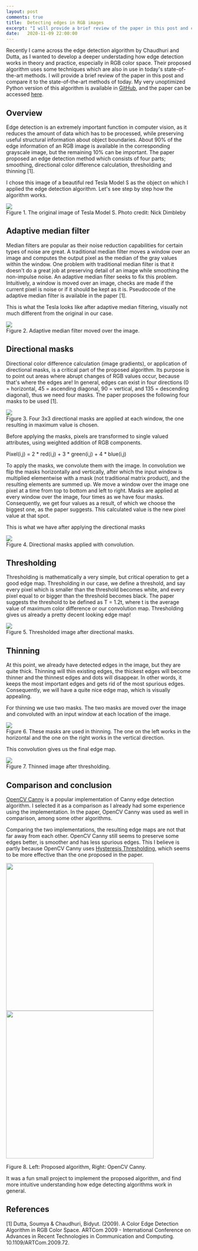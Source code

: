 ```yaml
---
layout: post
comments: true
title:  Detecting edges in RGB images
excerpt: "I will provide a brief review of the paper in this post and compare it to the state-of-the-art methods of today."
date:   2020-11-09 22:00:00
---
```


Recently I came across the edge detection algorithm by Chaudhuri and Dutta, as I wanted to develop a deeper understading how edge detection works in theory and practice, especially in RGB color space. Their proposed algorithm uses some techniques which are also in use in today's state-of-the-art methods. I will provide a brief review of the paper in this post and compare it to the state-of-the-art methods of today. My very unoptimized Python version of this algorithm is available in [GitHub](https://github.com/jpuum/rgb_edge_detection), and the paper can be accessed [here](https://www.researchgate.net/publication/209566657_A_Color_Edge_Detection_Algorithm_in_RGB_Color_Space).

## Overview

Edge detection is an extremely important function in computer vision, as it reduces the amount of data which has to be processed, while preserving useful structural information about object boundaries. About 90% of the edge information of an RGB image is available in the corresponding grayscale image, but the remaining 10% can be important. The paper proposed an edge detection method which consists of four parts; smoothing, directional color difference calculation, thresholding and thinning [1].

I chose this image of a beautiful red Tesla Model S as the object on which I applied the edge detection algorithm. Let's see step by step how the algorithm works.

<div class="imgcap">
<img src="/images/t_models.jpg">
<div class="thecap">Figure 1. The original image of Tesla Model S. Photo credit: Nick Dimbleby</div>
</div>

## Adaptive median filter

Median filters are popular as their noise reduction capabilities for certain types of noise are great. A traditional median filter moves a window over an image and computes the output pixel as the median of the gray values within the window. One problem with traditional median filter is that it doesn't do a great job at preserving detail of an image while smoothing the non-impulse noise. An adaptive median filter seeks to fix this problem. Intuitively, a window is moved over an image, checks are made if the current pixel is noise or if it should be kept as it is. Pseudocode of the adaptive median filter is available in the paper [1]. 

This is what the Tesla looks like after adaptive median filtering, visually not much different from the original in our case.

<div class="imgcap">
<img src="/images/t_models_median.jpg">
<div class="thecap">Figure 2. Adaptive median filter moved over the image.</div>
</div>

## Directional masks

Directional color difference calculation (image gradients), or application of directional masks, is a critical part of the proposed algorithm. Its purpose is to point out areas where abrupt changes of RGB values occur, because that's where the edges are! In general, edges can exist in four directions (0 = horizontal, 45 = ascending diagonal, 90 = vertical, and 135 = descending diagonal), thus we need four masks. The paper proposes the following four masks to be used [1].

<div class="imgcap">
<img src="/images/dirmasks.png">
<div class="thecap">Figure 3. Four 3x3 directional masks are applied at each window, the one resulting in maximum value is chosen.</div>
</div>

Before applying the masks, pixels are transformed to single valued attributes, using weighted addition of RGB components.

Pixel(i,j) = 2 * red(i,j) + 3 * green(i,j) + 4 * blue(i,j)

To apply the masks, we convolute them with the image. In convolution we flip the masks horizontally and vertically, after which the input window is multiplied elementwise with a mask (not traditional matrix product), and the resulting elements are summed up. We move a window over the image one pixel at a time from top to bottom and left to right. Masks are applied at every window over the image, four times as we have four masks. Consequently, we get four values as a result, of which we choose the biggest one, as the paper suggests. This calculated value is the new pixel value at that spot.

This is what we have after applying the directional masks

<div class="imgcap">
<img src="/images/t_models_dirmasks.jpg">
<div class="thecap">Figure 4. Directional masks applied with convolution.</div>
</div>

## Thresholding

Thresholding is mathematically a very simple, but critical operation to get a good edge map. Thresholding in our case, we define a threshold, and say every pixel which is smaller than the threshold becomes white, and every pixel equal to or bigger than the threshold becomes black. The paper suggests the threshold to be defined as T = 1.2t, where t is the average value of maximum color difference or our convolution map. Thresholding gives us already a pretty decent looking edge map!

<div class="imgcap">
<img src="/images/t_models_threshold.jpg">
<div class="thecap">Figure 5. Thresholded image after directional masks.</div>
</div>

## Thinning

At this point, we already have detected edges in the image, but they are quite thick. Thinning will thin existing edges, the thickest edges will become thinner and the thinnest edges and dots will disappear. In other words, it keeps the most important edges and gets rid of the most spurious edges. Consequently, we will have a quite nice edge map, which is visually appealing. 

For thinning we use two masks. The two masks are moved over the image and convoluted with an input window at each location of the image.

<div class="imgcap">
<img src="/images/thin_masks.png">
<div class="thecap">Figure 6. These masks are used in thinning. The one on the left works in the horizontal and the one on the right works in the vertical direction.</div>
</div>

This convolution gives us the final edge map.

<div class="imgcap">
<img src="/images/t_models_thinned.jpg">
<div class="thecap">Figure 7. Thinned image after thresholding.</div>
</div>

## Comparison and conclusion

[OpenCV Canny](https://docs.opencv.org/master/da/d22/tutorial_py_canny.html) is a popular implementation of Canny edge detection algorithm. I selected it as a comparison as I already had some experience using the implementation. In the paper, OpenCV Canny was used as well in comparison, among some other algorithms.

Comparing the two implementations, the resulting edge maps are not that far away from each other. OpenCV Canny still seems to preserve some edges better, is smoother and has less spurious edges. This I believe is partly because OpenCV Canny uses [Hysteresis Thresholding](https://scikit-image.org/docs/dev/auto_examples/filters/plot_hysteresis.html), which seems to be more effective than the one proposed in the paper.

<div class="imgcap">
<p float="left">
<img src="/images/t_models_thinned.jpg" width="400" />
<img src="/images/t_models_canny.png" width="400" /> 
<div class="thecap">Figure 8. Left: Proposed algorithm, Right: OpenCV Canny.</div>
</p>
</div>

It was a fun small project to implement the proposed algorithm, and find more intuitive understanding how edge detecting algorithms work in general. 

## References

[1] Dutta, Soumya & Chaudhuri, Bidyut. (2009). A Color Edge Detection Algorithm in RGB Color Space. ARTCom 2009 - International Conference on Advances in Recent Technologies in Communication and Computing. 10.1109/ARTCom.2009.72. 

